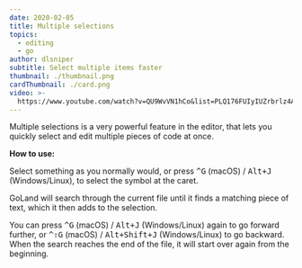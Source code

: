 ```yaml
---
date: 2020-02-05
title: Multiple selections
topics:
  - editing
  - go
author: dlsniper
subtitle: Select multiple items faster
thumbnail: ./thumbnail.png
cardThumbnail: ./card.png
video: >-
  https://www.youtube.com/watch?v=QU9WvVN1hCo&list=PLQ176FUIyIUZrbrlz4AY1V8VzBJKZyVlW&index=83
---
```


Multiple selections is a very powerful feature in the editor, that lets you quickly select and edit multiple pieces of code at once.

**How to use:**

Select something as you normally would, or press <kbd>^G</kbd> (macOS) / <kbd>Alt+J</kbd> (Windows/Linux), to select the symbol at the caret.

GoLand will search through the current file until it finds a matching piece of text, which it then adds to the selection.

You can press <kbd>^G</kbd> (macOS) / <kbd>Alt+J</kbd> (Windows/Linux) again to go forward further, or <kbd>^⇧G</kbd> (macOS) / <kbd>Alt+Shift+J</kbd> (Windows/Linux) to go backward. When the search reaches the end of the file, it will start over again from the beginning.
